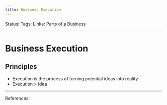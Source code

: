 ```yaml
---
title: Business Execution
---
```

Status:
Tags:
Links: [Parts of a Business](out/parts-of-a-business.md)
___
# Business Execution
## Principles
- Execution is the process of turning potential ideas into reality
- Execution > Idea
___
References: